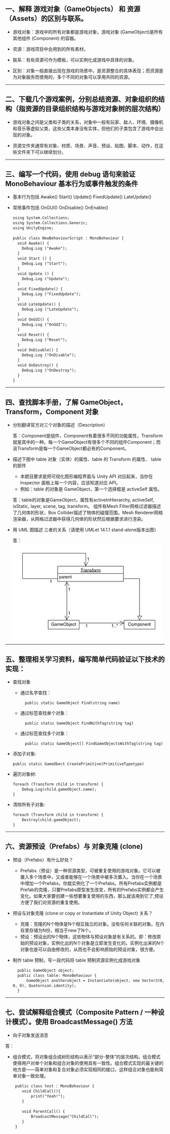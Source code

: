 ## 一、解释 游戏对象（GameObjects） 和 资源（Assets）的区别与联系。
        
* 游戏对象：游戏中的所有对象都是游戏对象，游戏对象 (GameObject)是所有其他组件 (Component) 的容器。
        
* 资源：游戏项目中会用到的所有素材。

* 联系：有些资源可作为模板，可以实例化成游戏中具体的对象。

* 区别：对象一般直接出现在游戏的场景中，是资源整合的具体表现；而资源是为对象服务而使用的，多个不同的对象可以享用共同的资源。
---

## 二、下载几个游戏案例，分别总结资源、对象组织的结构（指资源的目录组织结构与游戏对象树的层次结构）

* 游戏对象之间是父类和子类的关系，对象中一般有玩家、敌人、环境、摄像机和音乐等虚拟父类，这些父类本身没有实体，但他们的子类包含了游戏中会出现的对象。
        
* 资源文件夹通常有对象、材质、场景、声音、预设、贴图、脚本、动作，在这些文件夹下可以继续划分。
      
---

## 三、编写一个代码，使用 debug 语句来验证 MonoBehaviour 基本行为或事件触发的条件
  - 基本行为包括 Awake() Start() Update() FixedUpdate() LateUpdate()
  - 常用事件包括 OnGUI() OnDisable() OnEnable()

        using System.Collections;
        using System.Collections.Generic;
        using UnityEngine;

        public class NewBehaviourScript : MonoBehaviour {
          void Awake() {
            Debug.Log ("Awake");
          }
          void Start () {
            Debug.Log ("Start");
          }
          void Update () {
            Debug.Log ("Update");
          }
          void FixedUpdate() {
            Debug.Log ("FixedUpdate");
          }
          void LateUpdate() {
            Debug.Log ("LateUpdate");
          }
          void OnGUI() {
            Debug.Log ("OnGUI");
          }
          void Reset() {
            Debug.Log ("Reset");
          }
          void OnDisable() {
            Debug.Log ("OnDisable");
          }
          void OnDestroy() {
            Debug.Log ("OnDestroy");
          }
        }

    

---
## 四、查找脚本手册，了解 GameObject，Transform，Component 对象
  - 分别翻译官方对三个对象的描述（Description）

    答：Component是组件，Component有着很多不同的功能属性，Transform就是其中的一种。每一个GameObject有很多个不同的组件Component；而且Transform是每一个GameObject都必有的Component。

  - 描述下图中 table 对象（实体）的属性、table 的 Transform 的属性、 table 的部件
    - 本题目要求是把可视化图形编程界面与 Unity API 对应起来，当你在 Inspector 面板上每一个内容，应该知道对应 API。
    - 例如：table 的对象是 GameObject，第一个选择框是 activeSelf 属性。

    答：table的对象是GameObject，属性有activeInHierarchy, activeSelf, isStatic, layer, scene, tag, transform。
    组件有Mesh Filter网格过滤器描述了几何体的形状，Box Collider描述了物体的碰撞范围，Mesh Renderer网格渲染器，从网格过滤器中获得几何体的形状然后根据要求进行渲染。 

  - 用 UML 图描述 三者的关系（请使用 UMLet 14.1.1 stand-alone版本出图）

    答：![UWL](picture/UML.jpg)

---

## 五、整理相关学习资料，编写简单代码验证以下技术的实现：
  - 查找对象 
    - 通过名字查找：

            public static GameObject Find(string name) 
    - 通过标签查找单个对象：
    
            public static GameObject FindWithTag(string tag) 
    - 通过标签查找多个对象：
    
            public static GameObject[] FindGameObjectsWithTag(string tag)
  - 添加子对象: 
  
        public static GameObect CreatePrimitive(PrimitiveTypetype)
  - 遍历对象树: 

        foreach (Transform child in transform) {
            Debug.Log(child.gameObject.name);
        }
  - 清除所有子对象:
  
        foreach (Transform child in transform) { 
            Destroy(child.gameObject);
        }

---

## 六、资源预设（Prefabs）与 对象克隆 (clone)
  - 预设（Prefabs）有什么好处？
    - Prefabs（预设）是一种资源类型，可被重复使用的游戏对象。它可以被置入多个场景中，又或者能够在一个场景中被多次置入。当你在一个场景中增加一个Prefabs，你就实例化了一个Prefabs。所有Prefabs实例都是Prefab的克隆，只要Prefabs原型发生改变，所有的Prefabs实例都会产生变化。如果大家要创建一些想要重复使用的东西，那么就该用到它了,预设方便了我们对资源的重复使用。
  - 预设与对象克隆 (clone or copy or Instantiate of Unity Object) 关系？
    - 克隆：克隆的N个物体是N个相互独立的对象。没有任何关联的对象。在内存里存储为N份，相当于new了N个。
    - 预设：预设出的N个物体，这些物体与预设对象是有关系的。即：修改原始的预设对象，实例化出的N个对象是立即发生变化的。实例化出来的N个对象也是可以自由修改的，从而也不会影响原始的预设对象，很方便。
  - 制作 table 预制，写一段代码将 table 预制资源实例化成游戏对象
          
          public GameObject object;
          public class table: MonoBehaviour {
              GameObject anotherobject = Instantiate(object, new Vector3(0, 0, 0), Quaternion.identity);
          }

---

## 七、尝试解释组合模式（Composite Pattern / 一种设计模式）。使用 BroadcastMessage() 方法
  - 向子对象发送消息
  
  答：
  - 组合模式，将对象组合成树形结构以表示“部分-整体”的层次结构，组合模式使得用户对单个对象和组合对象的使用具有一致性。组合模式实现的最关键的地方是——简单对象和复合对象必须实现相同的接口，这样组合对象也能和简单对象一致处理。

         public class test : MonoBehaviour {
            void ChildCall(){
                print("Yeah!");
            }

            void ParentCall() {
                BroadcastMessage("ChildCall");
            }
         }